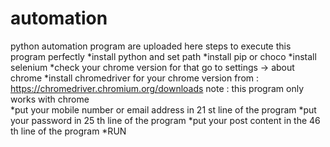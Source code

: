 # automation
python automation program are uploaded here 
steps to execute this program perfectly 
*install python and set path 
*install pip or choco 
*install selenium
*check your chrome version 
  for that go to settings -> about chrome
*install chromedriver for your chrome version
from : https://chromedriver.chromium.org/downloads
note : this program only works with chrome  
*put your mobile number or email address in 21 st line of the program 
*put your password in 25 th line of the program
*put your post content in the 46 th line of the program
*RUN
